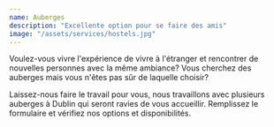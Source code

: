 ```yaml
---
name: Auberges
description: "Excellente option pour se faire des amis"
image: "/assets/services/hostels.jpg"
---
```


Voulez-vous vivre l'expérience de vivre à l'étranger et rencontrer de nouvelles personnes avec la même ambiance?
Vous cherchez des auberges mais vous n'êtes pas sûr de laquelle choisir?

Laissez-nous faire le travail pour vous, nous travaillons avec plusieurs auberges à Dublin qui seront ravies de vous accueillir. Remplissez le formulaire et vérifiez nos options et disponibilités.

